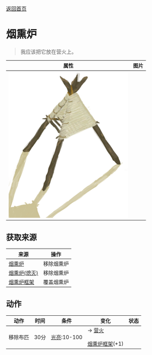 [返回首页](index.md)  
# 烟熏炉  
> 我应该把它放在营火上。  
  
  属性  |   图片   
 ----  |  ----:   
   |  ![](Sprite/Smoker.png)   
  
## 获取来源  
来源  |  操作  
----  |  ----  
[烟熏炉](Smoker.md)  |  移除烟熏炉  
[烟熏炉(熄灭)](SmokerExtinguished.md)  |  移除烟熏炉  
[烟熏炉框架](SmokerFrame.md)  |  覆盖烟熏炉  
## 动作  
动作  |  时间  |  条件  |  变化  |  状态  
----  |  ----  |  ----  |  ----  |  ----  
移除布匹  |  30分  |  [光亮](Light.md):10-100  |  → [营火](Campfire.md)<br><br>[烟熏炉框架](SmokerFrame.md)(+1)  |    

